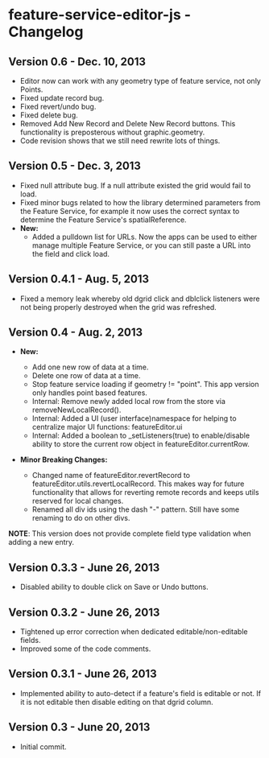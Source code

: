 # feature-service-editor-js - Changelog

## Version 0.6 - Dec. 10, 2013

- Editor now can work with any geometry type of feature service, not only Points.
- Fixed update record bug.
- Fixed revert/undo bug.
- Fixed delete bug.
- Removed Add New Record and Delete New Record buttons. This functionality is preposterous without graphic.geometry.
- Code revision shows that we still need rewrite lots of things.

## Version 0.5 - Dec. 3, 2013
- Fixed null attribute bug. If a null attribute existed the grid would fail to load.
- Fixed minor bugs related to how the library determined parameters from the Feature Service, for example it now uses the correct syntax to determine the Feature Service's spatialReference.
- **New:**
	- Added a pulldown list for URLs. Now the apps can be used to either manage multiple Feature Service, or you can still paste a URL into the field and click load.

## Version 0.4.1 - Aug. 5, 2013
- Fixed a memory leak whereby old dgrid click and dblclick listeners were not being properly destroyed when the grid was refreshed.

## Version 0.4 - Aug. 2, 2013
- **New:**
	- Add one new row of data at a time.
	- Delete one row of data at a time.
	- Stop feature service loading if geometry != "point". This app version only handles point based features.
	- Internal: Remove newly added local row from the store via removeNewLocalRecord().
	- Internal: Added a UI (user interface)namespace for helping to centralize major UI functions: featureEditor.ui
	- Internal: Added a boolean to _setListeners(true) to enable/disable ability to store the current row object in featureEditor.currentRow.

- **Minor Breaking Changes:**
	- Changed name of featureEditor.revertRecord to featureEditor.utils.revertLocalRecord. This makes way for future functionality that allows for reverting remote records and keeps utils reserved for local changes.
	- Renamed all div ids using the dash "-" pattern. Still have some renaming to do on other divs.

**NOTE**: This version does not provide complete field type validation when adding a new entry.

## Version 0.3.3 - June 26, 2013
- Disabled ability to double click on Save or Undo buttons.

## Version 0.3.2 - June 26, 2013
- Tightened up error correction when dedicated editable/non-editable fields.
- Improved some of the code comments.

## Version 0.3.1 - June 26, 2013
- Implemented ability to auto-detect if a feature's field is editable or not. If it is not editable then disable editing on that dgrid column.


## Version 0.3 - June 20, 2013

- Initial commit.
